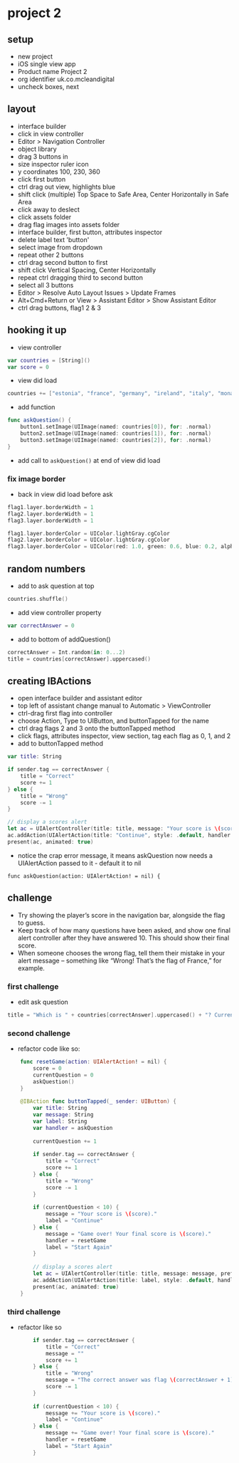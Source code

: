 # project 2
## setup
- new project
- iOS single view app
- Product name Project 2
- org identifier uk.co.mcleandigital
- uncheck boxes, next
## layout
- interface builder
- click in view controller
- Editor > Navigation Controller
- object library
- drag 3 buttons in
- size inspector ruler icon
- y coordinates 100, 230, 360
- click first button
- ctrl drag out view, highlights blue
- shift click (multiple) Top Space to Safe Area, Center Horizontally in Safe Area
- click away to deslect
- click assets folder
- drag flag images into assets folder
- interface builder, first button, attributes inspector
- delete label text 'button'
- select image from dropdown
- repeat other 2 buttons
- ctrl drag second button to first
- shift click Vertical Spacing, Center Horizontally
- repeat ctrl dragging third to second button
- select all 3 buttons
- Editor > Resolve Auto Layout Issues > Update Frames
- Alt+Cmd+Return or View > Assistant Editor > Show Assistant Editor
- ctrl drag buttons, flag1 2 & 3
## hooking it up
- view controller
```swift
var countries = [String]()
var score = 0
```
- view did load
```swift
countries += ["estonia", "france", "germany", "ireland", "italy", "monaco", "nigeria", "poland", "russia", "spain", "uk", "us"]
```
- add function
```swift
func askQuestion() {
    button1.setImage(UIImage(named: countries[0]), for: .normal)
    button2.setImage(UIImage(named: countries[1]), for: .normal)
    button3.setImage(UIImage(named: countries[2]), for: .normal)
}
```
- add call to `askQuestion()` at end of view did load
### fix image border
- back in view did load before ask
```swift
flag1.layer.borderWidth = 1
flag2.layer.borderWidth = 1
flag3.layer.borderWidth = 1

flag1.layer.borderColor = UIColor.lightGray.cgColor
flag2.layer.borderColor = UIColor.lightGray.cgColor
flag3.layer.borderColor = UIColor(red: 1.0, green: 0.6, blue: 0.2, alpha: 1.0).cgColor
```
## random numbers
- add to ask question at top
```swift
countries.shuffle()
```
- add view controller property
```swift
var correctAnswer = 0
```
- add to bottom of addQuestion()
```swift
correctAnswer = Int.random(in: 0...2)
title = countries[correctAnswer].uppercased()
```
## creating IBActions
- open interface builder and assistant editor
- top left of assistant change manual to Automatic > ViewController
- ctrl-drag first flag into controller
- choose Action, Type to UIButton, and buttonTapped for the name
- ctrl drag flags 2 and 3 onto the buttonTapped method
- click flags, attributes inspector, view section, tag each flag as 0, 1, and 2
- add to buttonTapped method
```swift
var title: String

if sender.tag == correctAnswer {
    title = "Correct"
    score += 1
} else {
    title = "Wrong"
    score -= 1
}

// display a scores alert
let ac = UIAlertController(title: title, message: "Your score is \(score).", preferredStyle: .alert)
ac.addAction(UIAlertAction(title: "Continue", style: .default, handler: askQuestion))
present(ac, animated: true)
```
- notice the crap error message, it means askQuestion now needs a UIAlertAction passed to it - default it to nil
```
func askQuestion(action: UIAlertAction! = nil) {
```
## challenge
- Try showing the player’s score in the navigation bar, alongside the flag to guess.
- Keep track of how many questions have been asked, and show one final alert controller after they have answered 10. This should show their final score.
- When someone chooses the wrong flag, tell them their mistake in your alert message – something like “Wrong! That’s the flag of France,” for example.
### first challenge
- edit ask question
```swift
title = "Which is " + countries[correctAnswer].uppercased() + "? Current score \(score)"
```
### second challenge
- refactor code like so:
```swift
    func resetGame(action: UIAlertAction! = nil) {
        score = 0
        currentQuestion = 0
        askQuestion()
    }
    
    @IBAction func buttonTapped(_ sender: UIButton) {
        var title: String
        var message: String
        var label: String
        var handler = askQuestion
        
        currentQuestion += 1
        
        if sender.tag == correctAnswer {
            title = "Correct"
            score += 1
        } else {
            title = "Wrong"
            score -= 1
        }
        
        if (currentQuestion < 10) {
            message = "Your score is \(score)."
            label = "Continue"
        } else {
            message = "Game over! Your final score is \(score)."
            handler = resetGame
            label = "Start Again"
        }
        
        // display a scores alert
        let ac = UIAlertController(title: title, message: message, preferredStyle: .alert)
        ac.addAction(UIAlertAction(title: label, style: .default, handler: handler))
        present(ac, animated: true)
    }
```
### third challenge
- refactor like so
```swift
        if sender.tag == correctAnswer {
            title = "Correct"
            message = ""
            score += 1
        } else {
            title = "Wrong"
            message = "The correct answer was flag \(correctAnswer + 1).\n"
            score -= 1
        }
        
        if (currentQuestion < 10) {
            message += "Your score is \(score)."
            label = "Continue"
        } else {
            message += "Game over! Your final score is \(score)."
            handler = resetGame
            label = "Start Again"
        }
```
